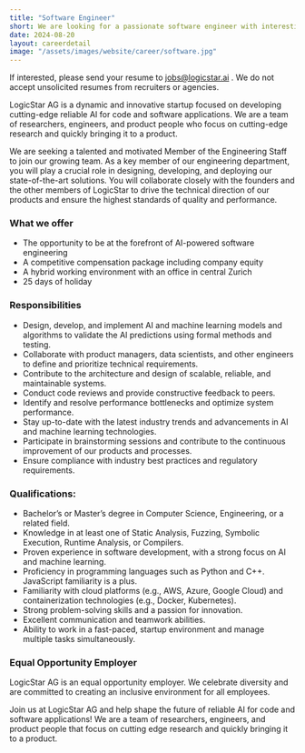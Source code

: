```yaml
---
title: "Software Engineer"
short: We are looking for a passionate software engineer with interesting in AI/ML.
date: 2024-08-20
layout: careerdetail
image: "/assets/images/website/career/software.jpg"
---
```


If interested, please send your resume to jobs@logicstar.ai . We do not accept unsolicited resumes from recruiters or agencies.

LogicStar AG is a dynamic and innovative startup focused on developing cutting-edge reliable AI for code and software applications. We are a team of researchers, engineers, and product people who focus on cutting-edge research and quickly bringing it to a product.

We are seeking a talented and motivated Member of the Engineering Staff to join our growing team. As a key member of our engineering department, you will play a crucial role in designing, developing, and deploying our state-of-the-art solutions. You will collaborate closely with the founders and the other members of LogicStar to drive the technical direction of our products and ensure the highest standards of quality and performance.

### What we offer
  - The opportunity to be at the forefront of AI-powered software engineering
  - A competitive compensation package including company equity
  - A hybrid working environment with an office in central Zurich
  - 25 days of holiday

### Responsibilities
  - Design, develop, and implement AI and machine learning models and algorithms to validate the AI predictions using formal methods and testing.
  - Collaborate with product managers, data scientists, and other engineers to define and prioritize technical requirements.
  - Contribute to the architecture and design of scalable, reliable, and maintainable systems.
  - Conduct code reviews and provide constructive feedback to peers.
  - Identify and resolve performance bottlenecks and optimize system performance.
  - Stay up-to-date with the latest industry trends and advancements in AI and machine learning technologies.
  - Participate in brainstorming sessions and contribute to the continuous improvement of our products and processes.
  - Ensure compliance with industry best practices and regulatory requirements.

### Qualifications:
  - Bachelor’s or Master’s degree in Computer Science, Engineering, or a related field.
  - Knowledge in at least one of Static Analysis, Fuzzing, Symbolic Execution, Runtime Analysis, or Compilers.
  - Proven experience in software development, with a strong focus on AI and machine learning.
  - Proficiency in programming languages such as Python and C++. JavaScript familiarity is a plus.
  - Familiarity with cloud platforms (e.g., AWS, Azure, Google Cloud) and containerization technologies (e.g., Docker, Kubernetes).
  - Strong problem-solving skills and a passion for innovation.
  - Excellent communication and teamwork abilities.
  - Ability to work in a fast-paced, startup environment and manage multiple tasks simultaneously.

### Equal Opportunity Employer
LogicStar AG is an equal opportunity employer. We celebrate diversity and are committed to creating an inclusive environment for all employees.

Join us at LogicStar AG and help shape the future of reliable AI for code and software applications! We are a team of researchers, engineers, and product people that focus on cutting edge research and quickly bringing it to a product.